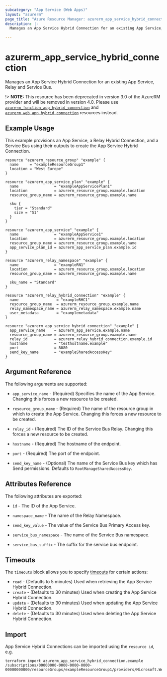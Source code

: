 ```yaml
---
subcategory: "App Service (Web Apps)"
layout: "azurerm"
page_title: "Azure Resource Manager: azurerm_app_service_hybrid_connection"
description: |-
  Manages an App Service Hybrid Connection for an existing App Service, Relay and Service Bus.

---
```


# azurerm_app_service_hybrid_connection

Manages an App Service Hybrid Connection for an existing App Service, Relay and Service Bus.

!> **NOTE:** This resource has been deprecated in version 3.0 of the AzureRM provider and will be removed in version 4.0. Please use [`azurerm_function_app_hybrid_connection`](https://registry.terraform.io/providers/hashicorp/azurerm/latest/docs/resources/function_app_hybrid_connection) and [`azurerm_web_app_hybrid_connection`](https://registry.terraform.io/providers/hashicorp/azurerm/latest/docs/resources/web_app_hybrid_connection) resources instead.

## Example Usage

This example provisions an App Service, a Relay Hybrid Connection, and a Service Bus using their outputs to create the App Service Hybrid Connection.

```hcl
resource "azurerm_resource_group" "example" {
  name     = "exampleResourceGroup1"
  location = "West Europe"
}

resource "azurerm_app_service_plan" "example" {
  name                = "exampleAppServicePlan1"
  location            = azurerm_resource_group.example.location
  resource_group_name = azurerm_resource_group.example.name

  sku {
    tier = "Standard"
    size = "S1"
  }
}

resource "azurerm_app_service" "example" {
  name                = "exampleAppService1"
  location            = azurerm_resource_group.example.location
  resource_group_name = azurerm_resource_group.example.name
  app_service_plan_id = azurerm_app_service_plan.example.id
}

resource "azurerm_relay_namespace" "example" {
  name                = "exampleRN1"
  location            = azurerm_resource_group.example.location
  resource_group_name = azurerm_resource_group.example.name

  sku_name = "Standard"
}

resource "azurerm_relay_hybrid_connection" "example" {
  name                 = "exampleRHC1"
  resource_group_name  = azurerm_resource_group.example.name
  relay_namespace_name = azurerm_relay_namespace.example.name
  user_metadata        = "examplemetadata"
}

resource "azurerm_app_service_hybrid_connection" "example" {
  app_service_name    = azurerm_app_service.example.name
  resource_group_name = azurerm_resource_group.example.name
  relay_id            = azurerm_relay_hybrid_connection.example.id
  hostname            = "testhostname.example"
  port                = 8080
  send_key_name       = "exampleSharedAccessKey"
}

```

## Argument Reference

The following arguments are supported:

* `app_service_name` - (Required) Specifies the name of the App Service. Changing this forces a new resource to be created.

* `resource_group_name` - (Required) The name of the resource group in which to create the App Service. Changing this forces a new resource to be created.

* `relay_id` - (Required) The ID of the Service Bus Relay. Changing this forces a new resource to be created.

* `hostname` - (Required) The hostname of the endpoint.

* `port` - (Required) The port of the endpoint.

* `send_key_name` - (Optional) The name of the Service Bus key which has Send permissions. Defaults to `RootManageSharedAccessKey`.

## Attributes Reference

The following attributes are exported:

* `id` - The ID of the App Service.

* `namespace_name` - The name of the Relay Namespace.

* `send_key_value` - The value of the Service Bus Primary Access key.

* `service_bus_namespace` - The name of the Service Bus namespace.

* `service_bus_suffix` - The suffix for the service bus endpoint.

## Timeouts

The `timeouts` block allows you to specify [timeouts](https://www.terraform.io/language/resources/syntax#operation-timeouts) for certain actions:

* `read` - (Defaults to 5 minutes) Used when retrieving the App Service Hybrid Connection.
* `create` - (Defaults to 30 minutes) Used when creating the App Service Hybrid Connection.
* `update` - (Defaults to 30 minutes) Used when updating the App Service Hybrid Connection.
* `delete` - (Defaults to 30 minutes) Used when deleting the App Service Hybrid Connection.

## Import

App Service Hybrid Connections can be imported using the `resource id`, e.g.

```shell
terraform import azurerm_app_service_hybrid_connection.example /subscriptions/00000000-0000-0000-0000-00000000000/resourceGroups/exampleResourceGroup1/providers/Microsoft.Web/sites/exampleAppService1/hybridConnectionNamespaces/exampleRN1/relays/exampleRHC1
```

